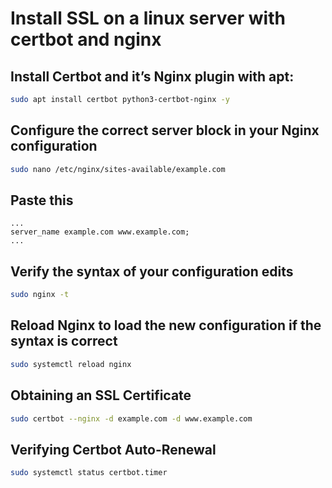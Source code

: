 # Install SSL on a linux server with certbot and nginx

## Install Certbot and it’s Nginx plugin with apt:

```bash
sudo apt install certbot python3-certbot-nginx -y
```

##  Configure the correct server block in your Nginx configuration

```bash
sudo nano /etc/nginx/sites-available/example.com
```

## Paste this

```
...
server_name example.com www.example.com;
...
```

## Verify the syntax of your configuration edits

```bash
sudo nginx -t
```

## Reload Nginx to load the new configuration if the syntax is correct

```bash
sudo systemctl reload nginx
```

## Obtaining an SSL Certificate

```bash
sudo certbot --nginx -d example.com -d www.example.com
```

## Verifying Certbot Auto-Renewal

```bash
sudo systemctl status certbot.timer
```